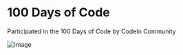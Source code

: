 # 100 Days of Code
 Participated in the 100 Days of Code by CodeIn Community

 
![image](https://github.com/Harshit-3905/100-Days-of-Code/assets/89678705/61391cfa-e472-4a07-bcf3-cf132cd55937)
